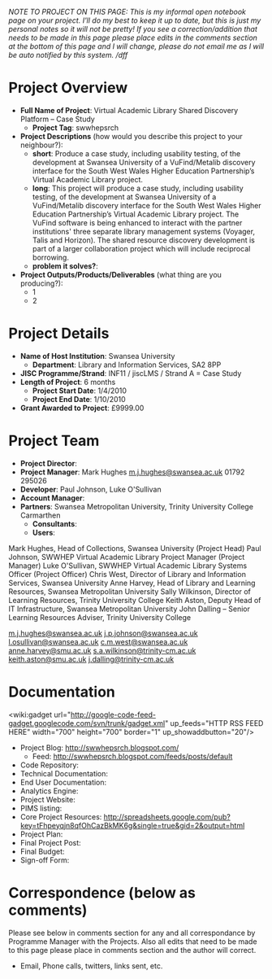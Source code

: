 _NOTE TO PROJECT ON THIS PAGE: This is my informal open notebook page on your project.  I'll do my best to keep it up to date, but this is just my personal notes so it will not be pretty!  If you see a correction/addition that needs to be made in this page please place edits in the comments section at the bottom of this page and I will change, please do not email me as I will be auto notified by this system. /dff_

# Project Overview #
  * **Full Name of Project**: Virtual Academic Library Shared Discovery Platform – Case Study
    * **Project Tag**: swwhepsrch
  * **Project Descriptions** (how would you describe this project to your neighbour?):
    * **short**: Produce a case study, including usability testing, of the development at Swansea University of a VuFind/Metalib discovery interface for the South West Wales Higher Education Partnership’s Virtual Academic Library project.
    * **long**: This project will produce a case study, including usability testing, of the development at Swansea University of a VuFind/Metalib discovery interface for the South West Wales Higher Education Partnership’s Virtual Academic Library project. The VuFind software is being enhanced to interact with the partner institutions' three separate library management systems (Voyager, Talis and Horizon). The shared resource discovery development is part of a larger collaboration project which will include reciprocal borrowing.
    * **problem it solves?**:
  * **Project Outputs/Products/Deliverables** (what thing are you producing?):
    * 1
    * 2

# Project Details #
  * **Name of Host Institution**: Swansea University
    * **Department**: Library and Information Services, SA2 8PP
  * **JISC Programme/Strand**: INF11 / jiscLMS / Strand A = Case Study
  * **Length of Project**: 6 months
    * **Project Start Date**: 1/4/2010
    * **Project End Date**: 1/10/2010
  * **Grant Awarded to Project**: £9999.00


# Project Team #
  * **Project Director**:
  * **Project Manager**: Mark Hughes m.j.hughes@swansea.ac.uk 01792 295026
  * **Developer**: Paul Johnson, Luke O'Sullivan
  * **Account Manager**:
  * **Partners**: Swansea Metropolitan University, Trinity University College Carmarthen
    * **Consultants**:
    * **Users**:

Mark Hughes, Head of Collections, Swansea University (Project Head)
Paul Johnson, SWWHEP Virtual Academic Library Project Manager (Project Manager)
Luke O'Sullivan, SWWHEP Virtual Academic Library Systems Officer (Project Officer)
Chris West, Director of Library and Information Services, Swansea University
Anne Harvey, Head of Library and Learning Resources, Swansea Metropolitan University
Sally Wilkinson, Director of Learning Resources, Trinity University College
Keith Aston, Deputy Head of IT Infrastructure, Swansea Metropolitan University
John Dalling – Senior Learning Resources Adviser, Trinity University College

m.j.hughes@swansea.ac.uk
j.p.johnson@swansea.ac.uk
l.osullivan@swansea.ac.uk
c.m.west@swansea.ac.uk
anne.harvey@smu.ac.uk
s.a.wilkinson@trinity-cm.ac.uk
keith.aston@smu.ac.uk
j.dalling@trinity-cm.ac.uk



# Documentation #

<wiki:gadget url="http://google-code-feed-gadget.googlecode.com/svn/trunk/gadget.xml" up\_feeds="HTTP RSS FEED HERE" width="700" height="700" border="1" up\_showaddbutton="20"/>

  * Project Blog: http://swwhepsrch.blogspot.com/
    * Feed: http://swwhepsrch.blogspot.com/feeds/posts/default
  * Code Repository:
  * Technical Documentation:
  * End User Documentation:
  * Analytics Engine:
  * Project Website:
  * PIMS listing:
  * Core Project Resources: http://spreadsheets.google.com/pub?key=tFhpeyqjn8qfOhCazBkMK6g&single=true&gid=2&output=html
  * Project Plan:
  * Final Project Post:
  * Final Budget:
  * Sign-off Form:

# Correspondence (below as comments) #
Please see below in comments section for any and all correspondance by Programme Manager with the Projects.  Also all edits that need to be made to this page please place in comments section and the author will correct.
  * Email, Phone calls, twitters, links sent, etc.